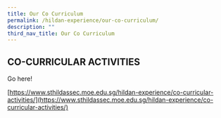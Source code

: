 ```yaml
---
title: Our Co Curriculum
permalink: /hildan-experience/our-co-curriculum/
description: ""
third_nav_title: Our Co Curriculum
---
```

CO-CURRICULAR ACTIVITIES
------------------------


Go here!

[https://www.sthildassec.moe.edu.sg/hildan-experience/co-curricular-activities/](https://www.sthildassec.moe.edu.sg/hildan-experience/co-curricular-activities/)